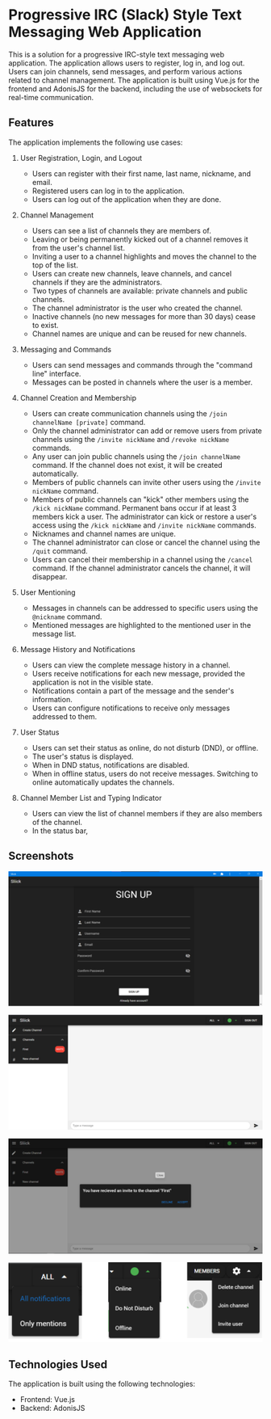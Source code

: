 # Progressive IRC (Slack) Style Text Messaging Web Application

This is a solution for a progressive IRC-style text messaging web application. The application allows users to register, log in, and log out. Users can join channels, send messages, and perform various actions related to channel management. The application is built using Vue.js for the frontend and AdonisJS for the backend, including the use of websockets for real-time communication.

## Features

The application implements the following use cases:

1. User Registration, Login, and Logout
   - Users can register with their first name, last name, nickname, and email.
   - Registered users can log in to the application.
   - Users can log out of the application when they are done.

2. Channel Management
   - Users can see a list of channels they are members of.
   - Leaving or being permanently kicked out of a channel removes it from the user's channel list.
   - Inviting a user to a channel highlights and moves the channel to the top of the list.
   - Users can create new channels, leave channels, and cancel channels if they are the administrators.
   - Two types of channels are available: private channels and public channels.
   - The channel administrator is the user who created the channel.
   - Inactive channels (no new messages for more than 30 days) cease to exist.
   - Channel names are unique and can be reused for new channels.

3. Messaging and Commands
   - Users can send messages and commands through the "command line" interface.
   - Messages can be posted in channels where the user is a member.

4. Channel Creation and Membership
   - Users can create communication channels using the `/join channelName [private]` command.
   - Only the channel administrator can add or remove users from private channels using the `/invite nickName` and `/revoke nickName` commands.
   - Any user can join public channels using the `/join channelName` command. If the channel does not exist, it will be created automatically.
   - Members of public channels can invite other users using the `/invite nickName` command.
   - Members of public channels can "kick" other members using the `/kick nickName` command. Permanent bans occur if at least 3 members kick a user. The administrator can kick or restore a user's access using the `/kick nickName` and `/invite nickName` commands.
   - Nicknames and channel names are unique.
   - The channel administrator can close or cancel the channel using the `/quit` command.
   - Users can cancel their membership in a channel using the `/cancel` command. If the channel administrator cancels the channel, it will disappear.

5. User Mentioning
   - Messages in channels can be addressed to specific users using the `@nickname` command.
   - Mentioned messages are highlighted to the mentioned user in the message list.

6. Message History and Notifications
   - Users can view the complete message history in a channel.
   - Users receive notifications for each new message, provided the application is not in the visible state.
   - Notifications contain a part of the message and the sender's information.
   - Users can configure notifications to receive only messages addressed to them.

7. User Status
   - Users can set their status as online, do not disturb (DND), or offline.
   - The user's status is displayed.
   - When in DND status, notifications are disabled.
   - When in offline status, users do not receive messages. Switching to online automatically updates the channels.

8. Channel Member List and Typing Indicator
   - Users can view the list of channel members if they are also members of the channel.
   - In the status bar,

## Screenshots

![Screenshot of the app](images/reg.png)

![Screenshot of the app](images/inv-site.png)

![Screenshot of the app](images/inv-message.png)

![Screenshot of the app](images/other.png)

## Technologies Used

The application is built using the following technologies:

- Frontend: Vue.js
- Backend: AdonisJS



 
